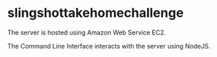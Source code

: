# slingshottakehomechallenge
The server is hosted using Amazon Web Service EC2.

The Command Line Interface interacts with the server using NodeJS.
